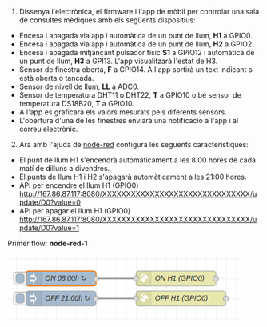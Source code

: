 1. Dissenya l'electrònica, el firmware i l'app de mòbil per controlar una sala de consultes mèdiques amb els següents dispositius: 

* Encesa i apagada via app i automàtica de un punt de llum, **H1** a GPIO0.
* Encesa i apagada via app i automàtica de un punt de llum, **H2** a GPIO2.
* Encesa i apagada mitjançant pulsador físic **S1** a GPIO12 i automàtica de un punt de llum, **H3** a GPI13. L'app visualitzarà l'estat de H3.
* Sensor de finestra oberta, **F** a GPIO14. A l'app sortirà un text indicant si està oberta o tancada.
* Sensor de nivell de llum, **LL** a ADC0.
* Sensor de temperatura DHT11 o DHT22, **T** a GPIO10 o bé sensor de temperatura DS18B20, **T** a GPIO10.
* A l'app es graficarà els valors mesurats pels diferents sensors.
* L'obertura d'una de les finestres enviarà una notificació a l'app i al correu electrònic.


2. Ara amb l'ajuda de [node-red](http://localhost:1880) configura les seguents caracteristiques:

* El punt de llum H1 s'encendrà automàticament a les 8:00 hores de cada matí de dilluns a divendres.
* El punts de llum H1 i H2 s'apagarà automàticament a les 21:00 hores.
* API per encendre el llum H1 (GPIO0) http://167.86.87.117:8080/XXXXXXXXXXXXXXXXXXXXXXXXXXXXXXX/update/D0?value=0
* API per apagar el llum H1 (GPIO0) http://167.86.87.117:8080/XXXXXXXXXXXXXXXXXXXXXXXXXXXXXXX/update/D0?value=1

Primer flow: **node-red-1**

![](images/node-red-1.png)




